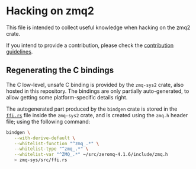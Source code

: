 # Hacking on zmq2

This file is intended to collect useful knowledge when hacking on the
zmq2 crate.

If you intend to provide a contribution, please check the
[contribution guidelines].

[contribution guidelines]: ./CONTRIBUTING.md

## Regenerating the C bindings

The C low-level, unsafe C binding is provided by the `zmq-sys2` crate,
also hosted in this repository. The bindings are only partially
auto-generated, to allow getting some platform-specific details
right.

The autogenerated part produced by the `bindgen` crate is stored in
the [`ffi.rs`] file inside the `zmq-sys2` crate, and is created using
the `zmq.h` header file; using the following command:

```sh
bindgen \
   --with-derive-default \
   --whitelist-function "^zmq_.*" \
   --whitelist-type "^zmq_.*" \
   --whitelist-var "^ZMQ_.*" ~/src/zeromq-4.1.6/include/zmq.h
   > zmq-sys/src/ffi.rs
```

[`ffi.rs`]: ./zmq-sys/src/ffi.rs

